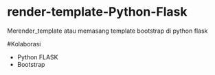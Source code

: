 # render-template-Python-Flask
Merender_template atau memasang template bootstrap di python flask


#Kolaborasi
- Python FLASK
- Bootstrap

